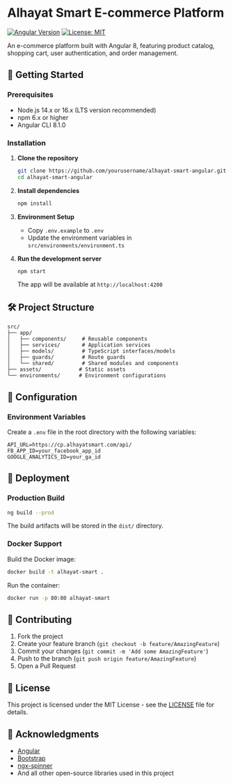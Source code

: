 # Alhayat Smart E-commerce Platform

[![Angular Version](https://img.shields.io/badge/Angular-8.1.0-red.svg)](https://angular.io/)
[![License: MIT](https://img.shields.io/badge/License-MIT-yellow.svg)](https://opensource.org/licenses/MIT)

An e-commerce platform built with Angular 8, featuring product catalog, shopping cart, user authentication, and order management.

## 🚀 Getting Started

### Prerequisites

- Node.js 14.x or 16.x (LTS version recommended)
- npm 6.x or higher
- Angular CLI 8.1.0

### Installation

1. **Clone the repository**
   ```bash
   git clone https://github.com/yourusername/alhayat-smart-angular.git
   cd alhayat-smart-angular
   ```

2. **Install dependencies**
   ```bash
   npm install
   ```

3. **Environment Setup**
   - Copy `.env.example` to `.env`
   - Update the environment variables in `src/environments/environment.ts`

4. **Run the development server**
   ```bash
   npm start
   ```
   The app will be available at `http://localhost:4200`

## 🛠 Project Structure

```
src/
├── app/
│   ├── components/     # Reusable components
│   ├── services/       # Application services
│   ├── models/         # TypeScript interfaces/models
│   ├── guards/         # Route guards
│   └── shared/         # Shared modules and components
├── assets/            # Static assets
└── environments/      # Environment configurations
```

## 🔧 Configuration

### Environment Variables

Create a `.env` file in the root directory with the following variables:

```env
API_URL=https://cp.alhayatsmart.com/api/
FB_APP_ID=your_facebook_app_id
GOOGLE_ANALYTICS_ID=your_ga_id
```

## 🚀 Deployment

### Production Build

```bash
ng build --prod
```

The build artifacts will be stored in the `dist/` directory.

### Docker Support

Build the Docker image:
```bash
docker build -t alhayat-smart .
```

Run the container:
```bash
docker run -p 80:80 alhayat-smart
```

## 🤝 Contributing

1. Fork the project
2. Create your feature branch (`git checkout -b feature/AmazingFeature`)
3. Commit your changes (`git commit -m 'Add some AmazingFeature'`)
4. Push to the branch (`git push origin feature/AmazingFeature`)
5. Open a Pull Request

## 📄 License

This project is licensed under the MIT License - see the [LICENSE](LICENSE) file for details.

## 🙏 Acknowledgments

- [Angular](https://angular.io/)
- [Bootstrap](https://getbootstrap.com/)
- [ngx-spinner](https://github.com/Napster2210/ngx-spinner)
- And all other open-source libraries used in this project
